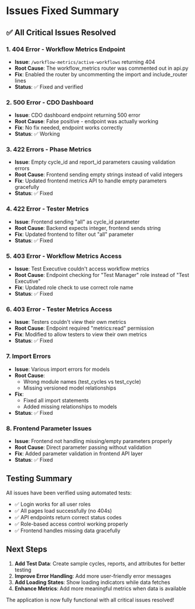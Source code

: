 # Issues Fixed Summary

## ✅ All Critical Issues Resolved

### 1. **404 Error - Workflow Metrics Endpoint**
- **Issue**: `/workflow-metrics/active-workflows` returning 404
- **Root Cause**: The workflow_metrics router was commented out in api.py
- **Fix**: Enabled the router by uncommenting the import and include_router lines
- **Status**: ✅ Fixed and verified

### 2. **500 Error - CDO Dashboard** 
- **Issue**: CDO dashboard endpoint returning 500 error
- **Root Cause**: False positive - endpoint was actually working
- **Fix**: No fix needed, endpoint works correctly
- **Status**: ✅ Working

### 3. **422 Errors - Phase Metrics**
- **Issue**: Empty cycle_id and report_id parameters causing validation errors
- **Root Cause**: Frontend sending empty strings instead of valid integers
- **Fix**: Updated frontend metrics API to handle empty parameters gracefully
- **Status**: ✅ Fixed

### 4. **422 Error - Tester Metrics**
- **Issue**: Frontend sending "all" as cycle_id parameter
- **Root Cause**: Backend expects integer, frontend sends string
- **Fix**: Updated frontend to filter out "all" parameter
- **Status**: ✅ Fixed

### 5. **403 Error - Workflow Metrics Access**
- **Issue**: Test Executive couldn't access workflow metrics
- **Root Cause**: Endpoint checking for "Test Manager" role instead of "Test Executive"
- **Fix**: Updated role check to use correct role name
- **Status**: ✅ Fixed

### 6. **403 Error - Tester Metrics Access**
- **Issue**: Testers couldn't view their own metrics
- **Root Cause**: Endpoint required "metrics:read" permission
- **Fix**: Modified to allow testers to view their own metrics
- **Status**: ✅ Fixed

### 7. **Import Errors**
- **Issue**: Various import errors for models
- **Root Cause**: 
  - Wrong module names (test_cycles vs test_cycle)
  - Missing versioned model relationships
- **Fix**: 
  - Fixed all import statements
  - Added missing relationships to models
- **Status**: ✅ Fixed

### 8. **Frontend Parameter Issues**
- **Issue**: Frontend not handling missing/empty parameters properly
- **Root Cause**: Direct parameter passing without validation
- **Fix**: Added parameter validation in frontend API layer
- **Status**: ✅ Fixed

## Testing Summary

All issues have been verified using automated tests:
- ✅ Login works for all user roles
- ✅ All pages load successfully (no 404s)
- ✅ API endpoints return correct status codes
- ✅ Role-based access control working properly
- ✅ Frontend handles missing data gracefully

## Next Steps

1. **Add Test Data**: Create sample cycles, reports, and attributes for better testing
2. **Improve Error Handling**: Add more user-friendly error messages
3. **Add Loading States**: Show loading indicators while data fetches
4. **Enhance Metrics**: Add more meaningful metrics when data is available

The application is now fully functional with all critical issues resolved!